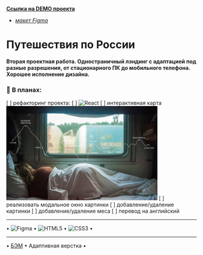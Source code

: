 **[Ссылка на DEMO проекта](https://cactys.github.io/russian-travel/)**
  - *[макет Figma](https://www.figma.com/file/5S2WSbEFL6awjVWJ0NWL8Q/Sprint-3_-Russia-_-desktop-%2B-mobile?node-id=28503%3A0)*

# Путешествия по России
**Вторая проектная работа. Одностраничный лэндинг с адаптацией под разные разрешения, от стационарного ПК до мобильного телефона. Хорошее исполнение дизайна.**

### :page_facing_up: **В планах:**
  [ ] рефакторинг проекта:
      [ ] ![React](https://img.shields.io/badge/react-%2320232a.svg?style=for-the-badge&logo=react&logoColor=%2361DAFB)
  [ ] интерактивная карта  
      <img src="./images/lead-polka.jpg" width="400" alt="Ваша полка — верхняя" />
  [ ] реализовать модальное окно картинки
  [ ] добавление/удаление картинки
  [ ] добавление/удаление меса
  [ ] перевод на английский

___
• ![Figma](https://img.shields.io/badge/figma-%23F24E1E.svg?style=for-the-badge&logo=figma&logoColor=white) • ![HTML5](https://img.shields.io/badge/html5-%23E34F26.svg?style=for-the-badge&logo=html5&logoColor=white) • ![CSS3](https://img.shields.io/badge/css3-%231572B6.svg?style=for-the-badge&logo=css3&logoColor=white) •

____
• <a href="https://ru.bem.info/" target="_blank">БЭМ</a> • Адаптивная верстка •
